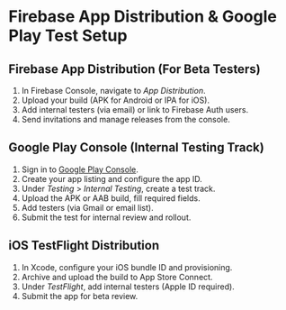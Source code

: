 # Firebase App Distribution & Google Play Test Setup

## Firebase App Distribution (For Beta Testers)
1. In Firebase Console, navigate to *App Distribution*.
2. Upload your build (APK for Android or IPA for iOS).
3. Add internal testers (via email) or link to Firebase Auth users.
4. Send invitations and manage releases from the console.

## Google Play Console (Internal Testing Track)
1. Sign in to [Google Play Console](https://play.google.com/console/).
2. Create your app listing and configure the app ID.
3. Under *Testing* > *Internal Testing*, create a test track.
4. Upload the APK or AAB build, fill required fields.
5. Add testers (via Gmail or email list).
6. Submit the test for internal review and rollout.

## iOS TestFlight Distribution
1. In Xcode, configure your iOS bundle ID and provisioning.
2. Archive and upload the build to App Store Connect.
3. Under *TestFlight*, add internal testers (Apple ID required).
4. Submit the app for beta review.
